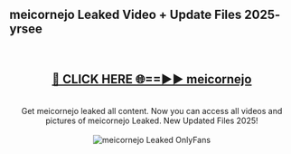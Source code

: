 <h2>meicornejo Leaked Video + Update Files 2025- yrsee</h2>
<br>
<div align="center">
<h2><a href="https://libra.edu.pl?meicornejo" rel="nofollow">🔴 CLICK HERE 🌐==►► meicornejo</a></h2>
<br>
Get meicornejo leaked all content. Now you can access all videos and pictures of meicornejo Leaked. New Updated Files 2025!
<br>
<br>
<a href="https://libra.edu.pl?meicornejo" rel="nofollow" data-target="animated-image.originalLink"><img src="https://i.ibb.co.com/WyWwxjT/player-gif2.gif" alt="meicornejo Leaked OnlyFans" style="max-width: 100%; display: inline-block;" data-target="animated-image.originalImage"></a>
</div>
<br>